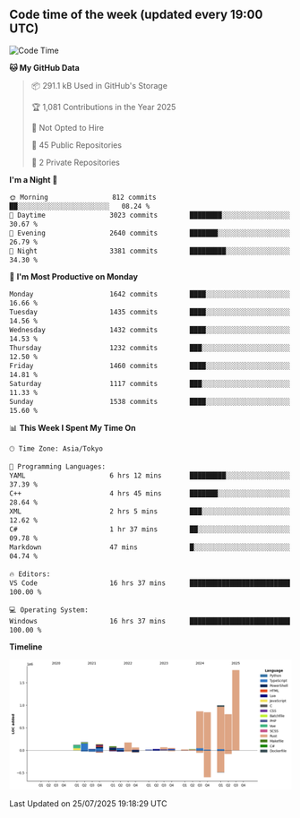 ## Code time of the week (updated every 19:00 UTC)

<!--START_SECTION:waka-->
![Code Time](http://img.shields.io/badge/Code%20Time-5%2C166%20hrs%2043%20mins-blue)

**🐱 My GitHub Data** 

> 📦 291.1 kB Used in GitHub's Storage 
 > 
> 🏆 1,081 Contributions in the Year 2025
 > 
> 🚫 Not Opted to Hire
 > 
> 📜 45 Public Repositories 
 > 
> 🔑 2 Private Repositories 
 > 
**I'm a Night 🦉** 

```text
🌞 Morning                812 commits         ██░░░░░░░░░░░░░░░░░░░░░░░   08.24 % 
🌆 Daytime                3023 commits        ████████░░░░░░░░░░░░░░░░░   30.67 % 
🌃 Evening                2640 commits        ███████░░░░░░░░░░░░░░░░░░   26.79 % 
🌙 Night                  3381 commits        █████████░░░░░░░░░░░░░░░░   34.30 % 
```
📅 **I'm Most Productive on Monday** 

```text
Monday                   1642 commits        ████░░░░░░░░░░░░░░░░░░░░░   16.66 % 
Tuesday                  1435 commits        ████░░░░░░░░░░░░░░░░░░░░░   14.56 % 
Wednesday                1432 commits        ████░░░░░░░░░░░░░░░░░░░░░   14.53 % 
Thursday                 1232 commits        ███░░░░░░░░░░░░░░░░░░░░░░   12.50 % 
Friday                   1460 commits        ████░░░░░░░░░░░░░░░░░░░░░   14.81 % 
Saturday                 1117 commits        ███░░░░░░░░░░░░░░░░░░░░░░   11.33 % 
Sunday                   1538 commits        ████░░░░░░░░░░░░░░░░░░░░░   15.60 % 
```


📊 **This Week I Spent My Time On** 

```text
🕑︎ Time Zone: Asia/Tokyo

💬 Programming Languages: 
YAML                     6 hrs 12 mins       █████████░░░░░░░░░░░░░░░░   37.39 % 
C++                      4 hrs 45 mins       ███████░░░░░░░░░░░░░░░░░░   28.64 % 
XML                      2 hrs 5 mins        ███░░░░░░░░░░░░░░░░░░░░░░   12.62 % 
C#                       1 hr 37 mins        ██░░░░░░░░░░░░░░░░░░░░░░░   09.78 % 
Markdown                 47 mins             █░░░░░░░░░░░░░░░░░░░░░░░░   04.74 % 

🔥 Editors: 
VS Code                  16 hrs 37 mins      █████████████████████████   100.00 % 

💻 Operating System: 
Windows                  16 hrs 37 mins      █████████████████████████   100.00 % 
```

**Timeline**

![Lines of Code chart](https://raw.githubusercontent.com/SARDONYX-sard/SARDONYX-sard/main/assets/bar_graph.png)


 Last Updated on 25/07/2025 19:18:29 UTC
<!--END_SECTION:waka-->
